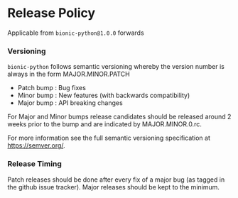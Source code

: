 # Release Policy

Applicable from `bionic-python@1.0.0` forwards

### Versioning

`bionic-python` follows semantic versioning whereby the version number is always in the form MAJOR.MINOR.PATCH

- Patch bump : Bug fixes
- Minor bump : New features (with backwards compatibility)
- Major bump : API breaking changes

For Major and Minor bumps release candidates should be released around 2 weeks prior to the bump and are indicated by MAJOR.MINOR.0.rc.

For more information see the full semantic versioning specification at https://semver.org/.

### Release Timing

Patch releases should be done after every fix of a major bug (as tagged in the github issue tracker).
Major releases should be kept to the minimum.
